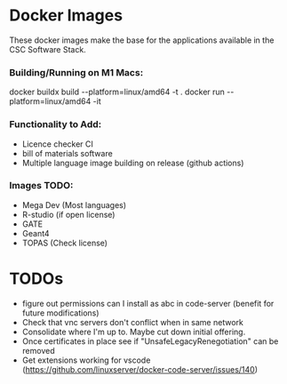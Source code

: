 # Docker Images

These docker images make the base for the applications available in the CSC Software Stack.

### Building/Running on M1 Macs:
docker buildx build --platform=linux/amd64 -t <image-name> .
docker run --platform=linux/amd64 -it <image-name>

### Functionality to Add:
- Licence checker CI
- bill of materials software
- Multiple language image building on release (github actions)

### Images TODO:
- Mega Dev (Most languages)
- R-studio (if open license)
- GATE
- Geant4
- TOPAS (Check license)

# TODOs
- figure out permissions can I install as abc in code-server (benefit for future modifications)
- Check that vnc servers don't conflict when in same network
- Consolidate where I'm up to. Maybe cut down initial offering.
- Once certificates in place see if "UnsafeLegacyRenegotiation" can be removed
- Get extensions working for vscode (https://github.com/linuxserver/docker-code-server/issues/140)
